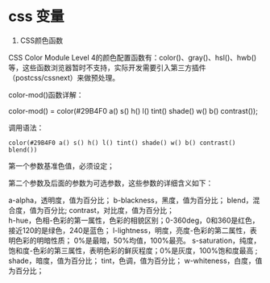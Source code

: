 # css 变量

1. CSS颜色函数

CSS Color Module Level 4的颜色配置函数有：color()、gray()、hsl()、hwb()等，这些函数浏览器暂时不支持，实际开发需要引入第三方插件（postcss/cssnext）来做预处理。

color-mod()函数详解：

color-mod() = color(#29B4F0 a() s() h() l() tint() shade() w() b() contrast());

调用语法：

`color(#29B4F0 a() s() h() l() tint() shade() w() b() contrast() blend())`

第一个参数基准色值，必须设定；

第二个参数及后面的参数为可选参数，这些参数的详细含义如下：

a-alpha，透明度，值为百分比；
b-blackness，黑度，值为百分比；
blend，混合度，值为百分比;
contrast，对比度，值为百分比；    
h-hue，色相-色彩的第一属性，色彩的相貌区别；0-360deg，0和360是红色，接近120的是绿色，240是蓝色；
l-lightness，明度，亮度-色彩的第二属性，表明色彩的明暗性质； 0%是最暗，50%均值，100%最亮。
s-saturation，纯度，饱和度-色彩的第三属性，表明色彩的鲜灰程度；0%是灰度，100%饱和度最高 ;
shade，暗度，值为百分比；
tint，色调，值为百分比；
w-whiteness，白度，值为百分比；